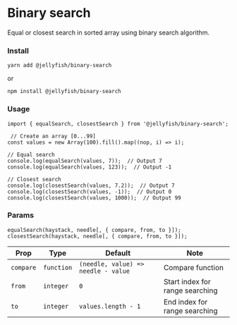# Binary search

Equal or closest search in sorted array using binary search algorithm.

### Install

    yarn add @jellyfish/binary-search

or

    npm install @jellyfish/binary-search

### Usage

    import { equalSearch, closestSearch } from '@jellyfish/binary-search';

     // Create an array [0...99]
    const values = new Array(100).fill().map((nop, i) => i);

    // Equal search
    console.log(equalSearch(values, 7));  // Output 7
    console.log(equalSearch(values, 123));  // Output -1

    // Closest search
    console.log(closestSearch(values, 7.2));  // Output 7
    console.log(closestSearch(values, -1));  // Output 0
    console.log(closestSearch(values, 1000));  // Output 99

### Params

    equalSearch(haystack, needle[, { compare, from, to }]);
    closestSearch(haystack, needle[, { compare, from, to }]);

| Prop | Type | Default | Note |
|---|---|---|---|
| `compare` | `function` | `(needle, value) => needle - value` | Compare function
| `from` | `integer` | `0` | Start index for range searching
| `to` | `integer` | `values.length - 1` | End index for range searching